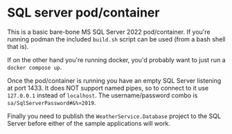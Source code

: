 # SQL server pod/container

This is a basic bare-bone MS SQL Server 2022 pod/container. If you're running podman the included `build.sh` script can be used (from a bash shell that is).

If on the other hand you're running docker, you'd probably want to just run a `docker compose up`.

Once the pod/container is running you have an empty SQL Server listening at port 1433. It does NOT support named pipes, so to connect to it use `127.0.0.1` instead of `localhost`. The username/password combo is `sa/SqlServerPassword#&%¤2019`.

Finally you need to publish the `WeatherService.Database` project to the SQL Server before either of the sample applications will work.